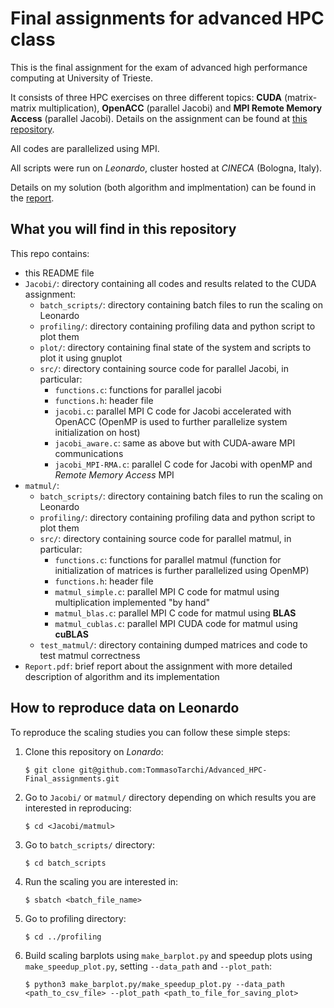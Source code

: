 # Final assignments for advanced HPC class

This is the final assignment for the exam of advanced high performance computing at
University of Trieste.

It consists of three HPC exercises on three different topics: **CUDA** (matrix-matrix
multiplication), **OpenACC** (parallel Jacobi) and **MPI Remote Memory Access** (parallel Jacobi). Details
on the assignment can be found at [this repository](https://github.com/Foundations-of-HPC/Advanced-High-Performance-Computing-2023/tree/main).

All codes are parallelized using MPI.

All scripts were run on *Leonardo*, cluster hosted at *CINECA* (Bologna, Italy).

Details on my solution (both algorithm and implmentation) can be found in the [report](Report.pdf).


## What you will find in this repository

This repo contains:
- this README file
- `Jacobi/`: directory containing all codes and results related to the CUDA assignment:
  - `batch_scripts/`: directory containing batch files to run the scaling on Leonardo
  - `profiling/`: directory containing profiling data and python script to plot them
  - `plot/`: directory containing final state of the system and scripts to plot it using gnuplot
  - `src/`: directory containing source code for parallel Jacobi, in particular:
    - `functions.c`: functions for parallel jacobi
    - `functions.h`: header file
    - `jacobi.c`: parallel MPI C code for Jacobi accelerated with OpenACC (OpenMP is used to
      further parallelize system initialization on host)
    - `jacobi_aware.c`: same as above but with CUDA-aware MPI communications
    - `jacobi_MPI-RMA.c`: parallel C code for Jacobi with openMP and *Remote Memory Access* MPI
- `matmul/`:
  - `batch_scripts/`: directory containing batch files to run the scaling on Leonardo
  - `profiling/`: directory containing profiling data and python script to plot them
  - `src/`: directory containing source code for parallel matmul, in particular:
    - `functions.c`: functions for parallel matmul (function for initialization of matrices is
      further parallelized using OpenMP)
    - `functions.h`: header file
    - `matmul_simple.c`: parallel MPI C code for matmul using multiplication implemented "by hand"
    - `matmul_blas.c`: parallel MPI C code for matmul using **BLAS**
    - `matmul_cublas.c`: parallel MPI CUDA code for matmul using **cuBLAS**
  - `test_matmul/`: directory containing dumped matrices and code to test matmul correctness
- `Report.pdf`: brief report about the assignment with more detailed description of algorithm and
  its implementation


## How to reproduce data on Leonardo

To reproduce the scaling studies you can follow these simple steps:

1. Clone this repository on *Lonardo*:
   ````
   $ git clone git@github.com:TommasoTarchi/Advanced_HPC-Final_assignments.git
   ````

2. Go to `Jacobi/` or `matmul/` directory depending on which results you are interested in reproducing:
   ````
   $ cd <Jacobi/matmul>
   ````

4. Go to `batch_scripts/` directory:
   ````
   $ cd batch_scripts
   ````

5. Run the scaling you are interested in:
   ````
   $ sbatch <batch_file_name>
   ````

6. Go to profiling directory:
   ````
   $ cd ../profiling
   ````

7. Build scaling barplots using `make_barplot.py` and speedup plots using `make_speedup_plot.py`, setting
   `--data_path` and `--plot_path`:
   ````
   $ python3 make_barplot.py/make_speedup_plot.py --data_path <path_to_csv_file> --plot_path <path_to_file_for_saving_plot>
   ````

